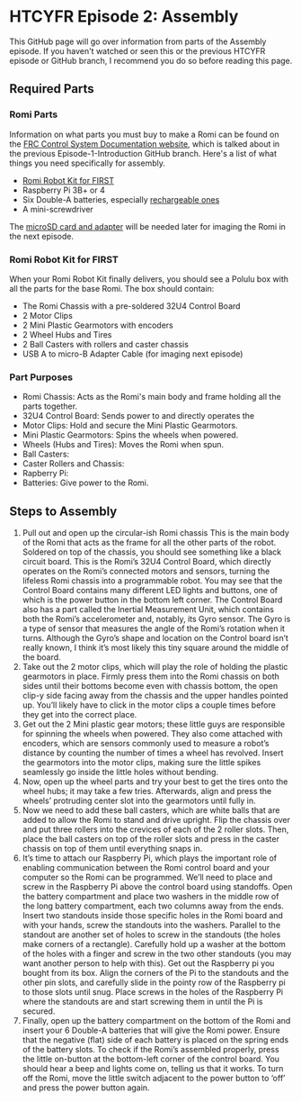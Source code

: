 # HTCYFR Episode 2: Assembly

This GitHub page will go over information from parts of the Assembly episode. If you haven't watched or seen this or the previous HTCYFR episode or GitHub branch, I recommend you do so before reading this page.

## Required Parts

### Romi Parts

Information on what parts you must buy to make a Romi can be found on the [FRC Control System Documentation website](https://docs.wpilib.org/en/stable/docs/romi-robot/hardware.html), which is talked about in the previous Episode-1-Introduction GitHub branch. Here's a list of what things you need specifically for assembly.

- [Romi Robot Kit for FIRST](https://www.pololu.com/product/4022)
- Raspberry Pi 3B+ or 4
- Six Double-A batteries, especially [rechargeable ones](https://www.amazon.com/gp/product/B07TW9T8JW/?th=1)
- A mini-screwdriver

The [microSD card and adapter](https://www.amazon.com/dp/B073K14CVB/) will be needed later for imaging the Romi in the next episode.

### Romi Robot Kit for FIRST

When your Romi Robot Kit finally delivers, you should see a Polulu box with all the parts for the base Romi. The box should contain:

- The Romi Chassis with a pre-soldered 32U4 Control Board
- 2 Motor Clips
- 2 Mini Plastic Gearmotors with encoders
- 2 Wheel Hubs and Tires
- 2 Ball Casters with rollers and caster chassis
- USB A to micro-B Adapter Cable (for imaging next episode)

### Part Purposes

- Romi Chassis: Acts as the Romi's main body and frame holding all the parts together.
- 32U4 Control Board: Sends power to and directly operates the
- Motor Clips: Hold and secure the Mini Plastic Gearmotors.
- Mini Plastic Gearmotors: Spins the wheels when powered.
- Wheels (Hubs and Tires): Moves the Romi when spun.
- Ball Casters:
- Caster Rollers and Chassis:
- Rapberry Pi:
- Batteries: Give power to the Romi.

## Steps to Assembly

1. Pull out and open up the circular-ish Romi chassis
This is the main body of the Romi that acts as the frame for all the other parts of the robot.
Soldered on top of the chassis, you should see something like a black circuit board. This is the Romi’s 32U4 Control Board, which directly operates on the Romi’s connected motors and sensors, turning the lifeless Romi chassis into a programmable robot. You may see that the Control Board contains many different LED lights and buttons, one of which is the power button in the bottom left corner. The Control Board also has a part called the Inertial Measurement Unit, which contains both the Romi’s accelerometer and, notably, its Gyro sensor. The Gyro is a type of sensor that measures the angle of the Romi’s rotation when it turns. Although the Gyro’s shape and location on the Control board isn’t really known, I think it’s most likely this tiny square around the middle of the board.
2. Take out the 2 motor clips, which will play the role of holding the plastic gearmotors in place.
Firmly press them into the Romi chassis on both sides until their bottoms become even with chassis bottom, the open clip-y side facing away from the chassis and the upper handles pointed up. You’ll likely have to click in the motor clips a couple times before they get into the correct place.
3. Get out the 2 Mini plastic gear motors; these little guys are responsible for spinning the wheels when powered. They also come attached with encoders, which are sensors commonly used to measure a robot’s distance by counting the number of times a wheel has revolved.
Insert the gearmotors into the motor clips, making sure the little spikes seamlessly go inside the little holes without bending.
4. Now, open up the wheel parts and try your best to get the tires onto the wheel hubs; it may take a few tries. Afterwards, align and press the wheels’ protruding center slot into the gearmotors until fully in.
5. Now we need to add these ball casters, which are white balls that are added to allow the Romi to stand and drive upright.
Flip the chassis over and put three rollers into the crevices of each of the 2 roller slots. Then, place the ball casters on top of the roller slots and press in the caster chassis on top of them until everything snaps in.
6. It’s time to attach our Raspberry Pi, which plays the important role of enabling communication between the Romi control board and your computer so the Romi can be programmed. We’ll need to place and screw in the Raspberry Pi above the control board using standoffs.
Open the battery compartment and place two washers in the middle row of the long battery compartment, each two columns away from the ends. Insert two standouts inside those specific holes in the Romi board and with your hands, screw the standouts into the washers.
Parallel to the standout are another set of holes to screw in the standouts (the holes make corners of a rectangle). Carefully hold up a washer at the bottom of the holes with a finger and screw in the two other standouts (you may want another person to help with this).
Get out the Raspberry pi you bought from its box. Align the corners of the Pi to the standouts and the other pin slots, and carefully slide in the pointy row of the Raspberry pi to those slots until snug.
Place screws in the holes of the Raspberry Pi where the standouts are and start screwing them in until the Pi is secured.
7. Finally, open up the battery compartment on the bottom of the Romi and insert your 6 Double-A batteries that will give the Romi power. Ensure that the negative (flat) side of each battery is placed on the spring ends of the battery slots. 
To check if the Romi’s assembled properly, press the little on-button at the bottom-left corner of the control board. You should hear a beep and lights come on, telling us that it works. To turn off the Romi, move the little switch adjacent to the power button to ‘off’ and press the power button again.

